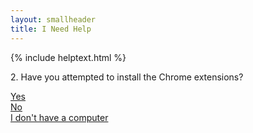 ```yaml
---
layout: smallheader
title: I Need Help
---
```


{% include helptext.html %}

<p class="h3 mb-4">2. Have you attempted to install the Chrome extensions?</p>

<div class="row w-100 mb-5">
  <div class="col mx-auto"><a class="btn btn-success btn-lg btn-block py-md-3" href="/help-3">Yes</a></div>
  <div class="col mx-auto"><a class="btn btn-info btn-lg btn-block py-md-3" href="/video">No</a></div>
  <div class="col mx-auto"><a class="btn btn-warning btn-lg btn-block py-md-3" href="/help-5">I don't have a computer</a></div>
</div>
